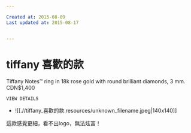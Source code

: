 ```yaml
---

Created at: 2015-08-09
Last updated at: 2015-08-17


---
```


# tiffany 喜歡的款


Tiffany Notes™ ring in 18k rose gold with round brilliant diamonds, 3 mm.
	CDN$1,400
	
	VIEW DETAILS
	
* ![[.//tiffany_喜歡的款.resources/unknown_filename.jpeg|140x140]]

這款感覺更細，看不出logo，無法炫富！

